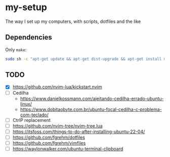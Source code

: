# my-setup

The way I set up my computers, with scripts, dotfiles and the like

## Dependencies

Only `make`:

```bash
sudo sh -c "apt-get update && apt-get dist-upgrade && apt-get install make"
```

## TODO

- [x] https://github.com/nvim-lua/kickstart.nvim
- [ ] Cedilha
  * https://www.danielkossmann.com/ajeitando-cedilha-errado-ubuntu-linux/
  * https://www.dobitaobyte.com.br/ubuntu-focal-cedilha-c-problema-com-teclado/
- [ ] CtrlP replacement
- [ ] https://github.com/nvim-tree/nvim-tree.lua
- [ ] https://itsfoss.com/things-to-do-after-installing-ubuntu-22-04/
- [ ] https://github.com/fgrehm/dotfiles
- [ ] https://github.com/fgrehm/vimfiles
- [ ] https://waylonwalker.com/ubuntu-terminal-clipboard
